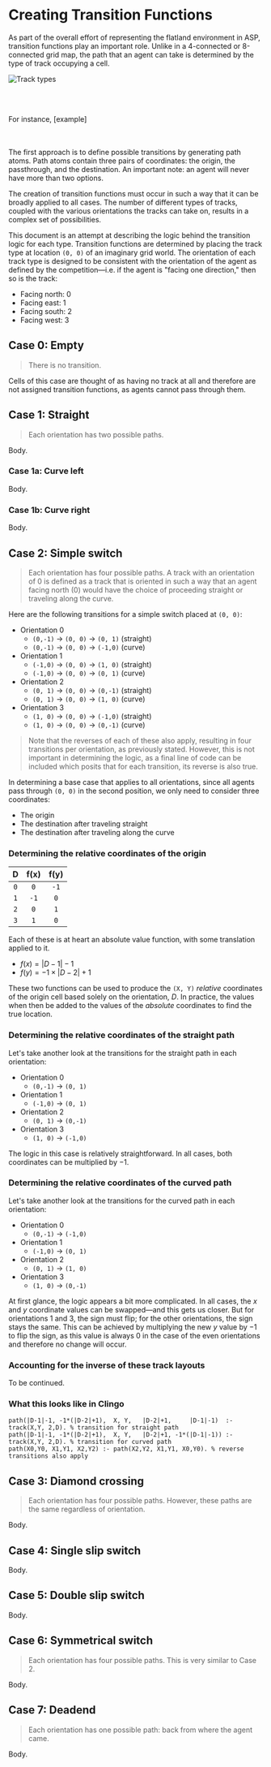 # Creating Transition Functions
As part of the overall effort of representing the flatland environment in ASP, transition functions play an important role. Unlike in a 4-connected or 8-connected grid map, the path that an agent can take is determined by the type of track occupying a cell.

![Track types](https://i.imgur.com/Q72tAI8.png)

<br><br>

For instance,
[example]

<br><br>
The first approach is to define possible transitions by generating path atoms.  Path atoms contain three pairs of coordinates: the origin, the passthrough, and the destination.  An important note: an agent will never have more than two options.

The creation of transition functions must occur in such a way that it can be broadly applied to all cases.  The number of different types of tracks, coupled with the various orientations the tracks can take on, results in a complex set of possibilities.


This document is an attempt at describing the logic behind the transition logic for each type.  Transition functions are determined by placing the track type at location `(0, 0)` of an imaginary grid world.  The orientation of each track type is designed to be consistent with the orientation of the agent as defined by the competition—i.e. if the agent is "facing one direction," then so is the track:
* Facing north: 0
* Facing east: 1
* Facing south: 2
* Facing west: 3

## Case 0: Empty
> There is no transition.

Cells of this case are thought of as having no track at all and therefore are not assigned transition functions, as agents cannot pass through them.


## Case 1: Straight
> Each orientation has two possible paths.

Body.

### Case 1a: Curve left

Body.

### Case 1b: Curve right

Body.


## Case 2: Simple switch
> Each orientation has four possible paths. 
> A track with an orientation of 0 is defined as a track that is oriented in such a way that an agent facing north (0) would have the choice of proceeding straight or traveling along the curve.

Here are the following transitions for a simple switch placed at `(0, 0)`:
* Orientation 0
    * `(0,-1)` → `(0, 0)` → `(0, 1)` (straight)
    * `(0,-1)` → `(0, 0)` → `(-1,0)` (curve)
* Orientation 1
    * `(-1,0)` → `(0, 0)` → `(1, 0)` (straight)
    * `(-1,0)` → `(0, 0)` → `(0, 1)` (curve)
* Orientation 2
    * `(0, 1)` → `(0, 0)` → `(0,-1)` (straight)
    * `(0, 1)` → `(0, 0)` → `(1, 0)` (curve)
* Orientation 3
    * `(1, 0)` → `(0, 0)` → `(-1,0)` (straight)
    * `(1, 0)` → `(0, 0)` → `(0,-1)` (curve)

> Note that the reverses of each of these also apply, resulting in four transitions per orientation, as previously stated.  However, this is not important in determining the logic, as a final line of code can be included which posits that for each transition, its reverse is also true.


In determining a base case that applies to all orientations, since all agents pass through `(0, 0)` in the second position, we only need to consider three coordinates:
* The origin
* The destination after traveling straight
* The destination after traveling along the curve

### Determining the relative coordinates of the origin

|D|f(x)|f(y)|
:---:|:---:|:---: 
|`0`|`0`|`-1`|
|`1`|`-1`|`0`|
|`2`|`0`|`1`|
|`3`|`1`|`0`|

Each of these is at heart an absolute value function, with some translation applied to it.
* $f(x) = |D-1| - 1$
* $f(y) = -1 \times |D-2| + 1$

These two functions can be used to produce the `(X, Y)` _relative_ coordinates of the origin cell based solely on the orientation, $D$.  In practice, the values when then be added to the values of the _absolute_ coordinates to find the true location.

### Determining the relative coordinates of the straight path

Let's take another look at the transitions for the straight path in each orientation:
* Orientation 0
    * `(0,-1)` → `(0, 1)`
* Orientation 1
    * `(-1,0)` → `(0, 1)`
* Orientation 2
    * `(0, 1)` → `(0,-1)`
* Orientation 3
    * `(1, 0)` → `(-1,0)`

The logic in this case is relatively straightforward.  In all cases, both coordinates can be multiplied by $-1$.

### Determining the relative coordinates of the curved path

Let's take another look at the transitions for the curved path in each orientation:
* Orientation 0
    * `(0,-1)` → `(-1,0)`
* Orientation 1
    * `(-1,0)` → `(0, 1)`
* Orientation 2
    * `(0, 1)` → `(1, 0)`
* Orientation 3
    * `(1, 0)` → `(0,-1)`

At first glance, the logic appears a bit more complicated. In all cases, the $x$ and $y$ coordinate values can be swapped—and this gets us closer.  But for orientations 1 and 3, the sign must flip; for the other orientations, the sign stays the same.  This can be achieved by multiplying the new $y$ value by $-1$ to flip the sign, as this value is always $0$ in the case of the even orientations and therefore no change will occur.

### Accounting for the inverse of these track layouts
To be continued.


### What this looks like in Clingo
```
path(|D-1|-1, -1*(|D-2|+1),  X, Y,   |D-2|+1,     |D-1|-1)  :- track(X,Y, 2,D). % transition for straight path
path(|D-1|-1, -1*(|D-2|+1),  X, Y,   |D-2|+1, -1*(|D-1|-1)) :- track(X,Y, 2,D). % transition for curved path
path(X0,Y0, X1,Y1, X2,Y2) :- path(X2,Y2, X1,Y1, X0,Y0). % reverse transitions also apply
```



## Case 3: Diamond crossing
> Each orientation has four possible paths.  However, these paths are the same regardless of orientation.

Body.


## Case 4: Single slip switch

Body.


## Case 5: Double slip switch

Body.


## Case 6: Symmetrical switch
> Each orientation has four possible paths.  This is very similar to Case 2.

Body.


## Case 7: Deadend
> Each orientation has one possible path: back from where the agent came.

Body.
